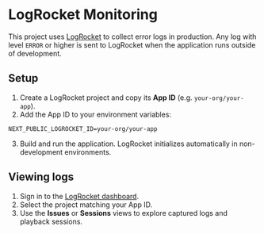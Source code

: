 # LogRocket Monitoring

This project uses [LogRocket](https://logrocket.com) to collect error logs in production. Any log with level `ERROR` or higher is sent to LogRocket when the application runs outside of development.

## Setup

1. Create a LogRocket project and copy its **App ID** (e.g. `your-org/your-app`).
2. Add the App ID to your environment variables:

```env
NEXT_PUBLIC_LOGROCKET_ID=your-org/your-app
```

3. Build and run the application. LogRocket initializes automatically in non-development environments.

## Viewing logs

1. Sign in to the [LogRocket dashboard](https://logrocket.com).
2. Select the project matching your App ID.
3. Use the **Issues** or **Sessions** views to explore captured logs and playback sessions.
